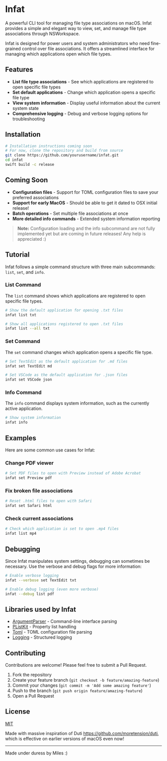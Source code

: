 
# Infat

A powerful CLI tool for managing file type associations on macOS. Infat provides a simple and elegant way to view, set, and manage file type associations through NSWorkspace.

Infat is designed for power users and system administrators who need fine-grained control over file associations. It offers a streamlined interface for managing which applications open which file types.

## Features

- **List file type associations** - See which applications are registered to open specific file types
- **Set default applications** - Change which application opens a specific file type
- **View system information** - Display useful information about the current system state
- **Comprehensive logging** - Debug and verbose logging options for troubleshooting

## Installation

```bash
# Installation instructions coming soon
# For now, clone the repository and build from source
git clone https://github.com/yourusername/infat.git
cd infat
swift build -c release
```

## Coming Soon

- **Configuration files** - Support for TOML configuration files to save your preferred associations
- **Support for early MacOS** - Should be able to get it dated to OSX initial release!
- **Batch operations** - Set multiple file associations at once
- **More detailed info commands** - Extended system information reporting

> **Note:** Configuration loading and the info subcommand are not fully implemented yet but are coming in future releases! Any help is appreciated :)

## Tutorial

Infat follows a simple command structure with three main subcommands: `list`, `set`, and `info`.

### List Command

The `list` command shows which applications are registered to open specific file types.

```bash
# Show the default application for opening .txt files
infat list txt

# Show all applications registered to open .txt files
infat list --all txt
```

### Set Command

The `set` command changes which application opens a specific file type.

```bash
# Set TextEdit as the default application for .md files
infat set TextEdit md

# Set VSCode as the default application for .json files
infat set VSCode json
```

### Info Command

The `info` command displays system information, such as the currently active application.

```bash
# Show system information
infat info
```

## Examples

Here are some common use cases for Infat:

### Change PDF viewer

```bash
# Set PDF files to open with Preview instead of Adobe Acrobat
infat set Preview pdf
```

### Fix broken file associations

```bash
# Reset .html files to open with Safari
infat set Safari html
```

### Check current associations

```bash
# Check which application is set to open .mp4 files
infat list mp4
```

## Debugging

Since Infat manipulates system settings, debugging can sometimes be necessary. Use the verbose and debug flags for more information:

```bash
# Enable verbose logging
infat --verbose set TextEdit txt

# Enable debug logging (even more verbose)
infat --debug list pdf
```

## Libraries used by Infat

- [ArgumentParser](https://github.com/apple/swift-argument-parser) - Command-line interface parsing
- [PListKit](https://github.com/hhas/Swift-PListKit) - Property list handling
- [Toml](https://github.com/jdfergason/swift-toml) - TOML configuration file parsing
- [Logging](https://github.com/apple/swift-log) - Structured logging

## Contributing

Contributions are welcome! Please feel free to submit a Pull Request.

1. Fork the repository
2. Create your feature branch (`git checkout -b feature/amazing-feature`)
3. Commit your changes (`git commit -m 'Add some amazing feature'`)
4. Push to the branch (`git push origin feature/amazing-feature`)
5. Open a Pull Request

## License

[MIT](LICENSE)

Made with massive inspiration of Duti https://github.com/moretension/duti, which is effective on earlier versions of macOS even now!

---

Made under duress by Miles :)
